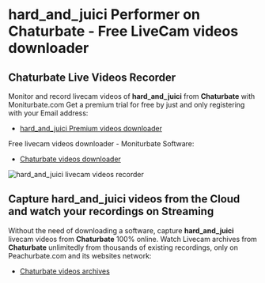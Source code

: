 # hard_and_juici Performer on Chaturbate - Free LiveCam videos downloader

## Chaturbate Live Videos Recorder

Monitor and record livecam videos of **hard_and_juici** from **Chaturbate** with Moniturbate.com
Get a premium trial for free by just and only registering with your Email address:
* [hard_and_juici Premium videos downloader](https://moniturbate.com/request-demo-licence-key.html)

Free livecam videos downloader - Moniturbate Software:
* [Chaturbate videos downloader](https://moniturbate.com/moniturbate-download-software.html)

![hard_and_juici livecam videos recorder](https://peachurnet.com/templates/moniturbate-software.png)


## Capture hard_and_juici videos from the Cloud and watch your recordings on Streaming

Without the need of downloading a software, capture **hard_and_juici** livecam videos from **Chaturbate** 100% online.
Watch Livecam archives from **Chaturbate** unlimitedly from thousands of existing recordings, only on Peachurbate.com and its websites network:
* [Chaturbate videos archives](https://peachurnet.com/)